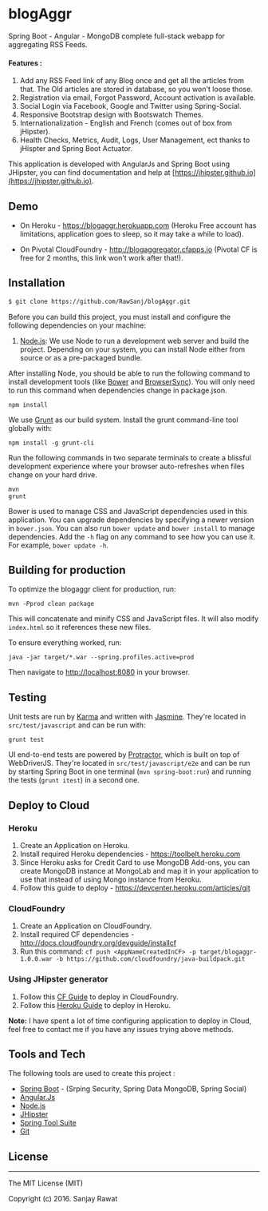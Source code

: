 # blogAggr

Spring Boot - Angular - MongoDB complete full-stack webapp for aggregating RSS Feeds.

#### Features :
1. Add any RSS Feed link of any Blog once and get all the articles from that. The Old articles are stored in database, so you won't loose those.
2. Registration via email, Forgot Password, Account activation is available.
3. Social Login via Facebook, Google and Twitter using Spring-Social.
4. Responsive Bootstrap design with Bootswatch Themes.
5. Internationalization - English and French (comes out of box from jHipster). 
6. Health Checks, Metrics, Audit, Logs, User Management, ect thanks to jHispter and Spring Boot Actuator.

This application is developed with AngularJs and Spring Boot using JHipster, you can find documentation and help at [https://jhipster.github.io](https://jhipster.github.io).

## Demo

- On Heroku - https://blogaggr.herokuapp.com (Heroku Free account has limitations, application goes to sleep, so it may take a while to load).

- On Pivotal CloudFoundry - http://blogaggregator.cfapps.io (Pivotal CF is free for 2 months, this link won't work after that!).

## Installation

```sh
$ git clone https://github.com/RawSanj/blogAggr.git
```
Before you can build this project, you must install and configure the following dependencies on your machine:

1. [Node.js][]: We use Node to run a development web server and build the project.
   Depending on your system, you can install Node either from source or as a pre-packaged bundle.

After installing Node, you should be able to run the following command to install development tools (like
[Bower][] and [BrowserSync][]). You will only need to run this command when dependencies change in package.json.

    npm install

We use [Grunt][] as our build system. Install the grunt command-line tool globally with:

    npm install -g grunt-cli

Run the following commands in two separate terminals to create a blissful development experience where your browser
auto-refreshes when files change on your hard drive.

    mvn
    grunt

Bower is used to manage CSS and JavaScript dependencies used in this application. You can upgrade dependencies by
specifying a newer version in `bower.json`. You can also run `bower update` and `bower install` to manage dependencies.
Add the `-h` flag on any command to see how you can use it. For example, `bower update -h`.

## Building for production

To optimize the blogaggr client for production, run:

    mvn -Pprod clean package

This will concatenate and minify CSS and JavaScript files. It will also modify `index.html` so it references
these new files.

To ensure everything worked, run:

    java -jar target/*.war --spring.profiles.active=prod

Then navigate to [http://localhost:8080](http://localhost:8080) in your browser.

## Testing

Unit tests are run by [Karma][] and written with [Jasmine][]. They're located in `src/test/javascript` and can be run with:

    grunt test

UI end-to-end tests are powered by [Protractor][], which is built on top of WebDriverJS. They're located in `src/test/javascript/e2e`
and can be run by starting Spring Boot in one terminal (`mvn spring-boot:run`) and running the tests (`grunt itest`) in a second one.

## Deploy to Cloud 

### Heroku
1. Create an Application on Heroku.
2. Install required Heroku dependencies - https://toolbelt.heroku.com
3. Since Heroku asks for Credit Card to use MongoDB Add-ons, you can create MongoDB instance at MongoLab and map it in your application to use that instead of using Mongo instance from Heroku. 
4. Follow this guide to deploy - https://devcenter.heroku.com/articles/git

### CloudFoundry
1. Create an Application on CloudFoundry.
2. Install required CF dependencies - http://docs.cloudfoundry.org/devguide/installcf
3. Run this command:
`cf push <AppNameCreatedInCF> -p target/blogaggr-1.0.0.war -b https://github.com/cloudfoundry/java-buildpack.git`

### Using JHipster generator
1. Follow this [CF Guide] to deploy in CloudFoundry.
2. Follow this [Heroku Guide] to deploy in Heroku.

__Note:__ I have spent a lot of time configuring application to deploy in Cloud, feel free to contact me if you have any issues trying above methods.


## Tools and Tech

The following tools are used to create this project :

* [Spring Boot] - (Srping Security, Spring Data MongoDB, Spring Social)
* [Angular.Js]
* [Node.js]
* [JHipster]
* [Spring Tool Suite]
* [Git]

## License
----

The MIT License (MIT)

Copyright (c) 2016. Sanjay Rawat

[JHipster]: https://jhipster.github.io/
[Node.js]: https://nodejs.org/
[Bower]: http://bower.io/
[Grunt]: http://gruntjs.com/
[BrowserSync]: http://www.browsersync.io/
[Karma]: http://karma-runner.github.io/
[Jasmine]: http://jasmine.github.io/2.0/introduction.html
[Protractor]: https://angular.github.io/protractor/
[Spring Boot]: http://docs.spring.io/spring-boot/docs/current-SNAPSHOT/reference/htmlsingle/
[Angular.Js]: https://angularjs.org/
[Spring Tool Suite]: https://spring.io/tools
[Git]: https://git-scm.com/
[CF Guide]: https://jhipster.github.io/cloudfoundry/
[Heroku Guide]: https://jhipster.github.io/heroku/